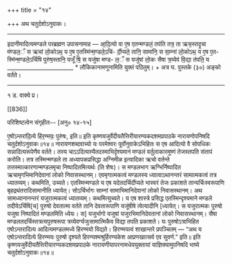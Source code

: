 +++
title = "१४"

+++
अथ चतुर्दशोऽनुवाकः।
________________________
इदानीमादित्यमण्डले परब्रह्मण उपासनामाह —
आ॒दि॒त्यो वा ए॒ष एतन्मण्डलं॒ तप॑ति  तत्र॒ ता ऋच॒स्तदृ॒चा
मंण्डल॒ँ स ऋचां लो॒कोऽथ॒ य ए॒ष ए॒तस्मि॑न्म॒ण्डले॒ऽचि॑-
र्दी॒प्यते॒ तानि॒ सामा॑नि॒ स सा॒म्नां लो॒कोऽथ॒ य ए॒ष ए॒त-
स्मि॑न्म॒ण्डले॒ऽर्चिषि पुरु॑ष॒स्तानि॒ यजूँ षि॒ स यजु॑षा मण्ड-
ल॒ँ स यजु॑षां लो॒कः सैषा त्र॒य्येव॑ वि॒द्या त॑पति॒ य
________________________ * लौकिकानामणूनामिति युक्तं पठितुम्। + अत्र घ. पुस्तके (३०) अङ्को वर्तते।
________________________
१ ड. वाक्ये प्र।

[[836]]

परिशिष्टत्वेन संगृहीतः--   [अनु० १४-१५]

ए॒षो॑ऽन्तरा॑दि॒त्ये हि॑र॒ण्मयः॒ पुरु॑षः, इति॥
इति कृष्णयजुर्वेदीयतैत्तिरीयारण्यकदशमप्रपाठके  नारायणोपनिषदि 
चतुर्दशोऽनुवाकः॥१४॥
नारायणशब्दवाच्यो यः परमेश्वरः पूर्वोनुवाकेऽभिहितः स एष आदित्यो वै सोपधिकः सन्नादित्यरूपेणैव वर्तते। तस्य चाऽऽदित्यस्यैतदस्माभिर्दृश्यमानं मण्डलं वर्तुलाकारमुष्णं तेजस्तपति संतापं करोति। तत्र तस्मिन्मण्डले ता अध्यापकप्रसिद्धा अग्निमीळ इत्यादिका ऋचो वर्तन्ते तत्तस्मात्कारणान्मण्डलमृचा निष्पादितमित्यर्थः (ति शेषः)। स मण्डलभाग ऋग्भिर्निष्पादित ऋचामृगभिमानिदेवानां लोको निवासस्थानम्। एवमृगात्मकत्वं मण्डलस्य ध्यात्वाऽथानन्तरं सामात्मकत्वं तत्र ध्यातव्यम्। कथमिति, उच्यते। एतस्मिन्मण्डले य एष यदेतदर्चिर्दीप्यते भास्वरं तेजः प्रकाशते तान्यर्चिःस्वरूपाणि बृहद्रथंतरादिसामानीति ध्यायेत्। सोऽर्चिर्भागः साम्नां सामाभिमानिदेवानां लोको निवासस्थानम्। अथ सामध्यानानन्तरं यजुरात्मकत्वं ध्यातव्यम्। कथमित्युच्यते। य एष शास्त्रे प्रसिद्ध एतस्मिन्दृश्यमाने मण्डले तदीयेऽर्चिषि[च] पुरुषो देवतात्मा वर्तते तानि देवतारूपाणि यजूंषीषे त्वेत्यादीनि [ध्यायेत्। स यजुरात्मकः पुरुषो यजुषा निष्पादितं मण्डलमिति ध्येयः। स] यजुर्भागो यजुषां यजुरभिमानिदेवतानां लोको निवासस्थानम्। सैषा मण्डलतदर्चिस्तत्रत्यपुरुषरूपा त्रय्येवर्ग्यजुःसामात्मिकैव विद्या तपति प्रकाशते। यः पुरुषोऽत्राभिहित एषोऽन्तरादित्य आदित्यमण्डलमध्ये हिरण्मयो विद्यते। हिरण्मयत्वं शाखान्तरे प्रपञ्चितम् — “अथ य एषोऽन्तरादित्ये हिरण्मयः पुरुषो दृश्यते हिरण्यश्मश्रुर्हिरण्यकेश आप्रणखात्सर्व एव सुवर्ण.” इति॥
इति कृष्णयजुर्वेदीयतैत्तिरीयारण्यकदशमप्रपाठके नारायणीयापरनामधेययुक्तायां याज्ञिक्यामुपनिषदि भाष्ये चतुर्दशोऽनुवाकः॥१४॥
